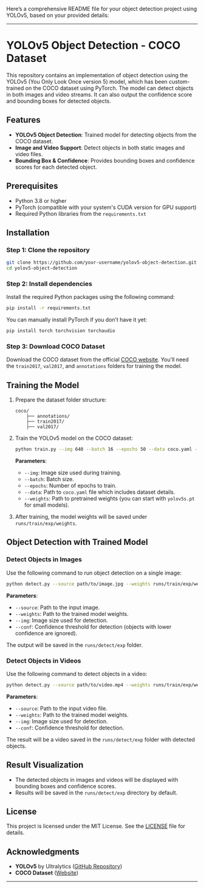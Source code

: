 Here’s a comprehensive README file for your object detection project using YOLOv5, based on your provided details:

---

# YOLOv5 Object Detection - COCO Dataset

This repository contains an implementation of object detection using the YOLOv5 (You Only Look Once version 5) model, which has been custom-trained on the COCO dataset using PyTorch. The model can detect objects in both images and video streams. It can also output the confidence score and bounding boxes for detected objects.

## Features

- **YOLOv5 Object Detection**: Trained model for detecting objects from the COCO dataset.
- **Image and Video Support**: Detect objects in both static images and video files.
- **Bounding Box & Confidence**: Provides bounding boxes and confidence scores for each detected object.

## Prerequisites

- Python 3.8 or higher
- PyTorch (compatible with your system's CUDA version for GPU support)
- Required Python libraries from the `requirements.txt`

## Installation

### Step 1: Clone the repository

```bash
git clone https://github.com/your-username/yolov5-object-detection.git
cd yolov5-object-detection
```

### Step 2: Install dependencies

Install the required Python packages using the following command:

```bash
pip install -r requirements.txt
```

You can manually install PyTorch if you don’t have it yet:

```bash
pip install torch torchvision torchaudio
```

### Step 3: Download COCO Dataset

Download the COCO dataset from the official [COCO website](https://cocodataset.org/#download). You'll need the `train2017`, `val2017`, and `annotations` folders for training the model.

## Training the Model

1. Prepare the dataset folder structure:
   ```
   coco/
       ├── annotations/
       ├── train2017/
       ├── val2017/
   ```

2. Train the YOLOv5 model on the COCO dataset:
   ```bash
   python train.py --img 640 --batch 16 --epochs 50 --data coco.yaml --weights yolov5s.pt
   ```

   **Parameters**:
   - `--img`: Image size used during training.
   - `--batch`: Batch size.
   - `--epochs`: Number of epochs to train.
   - `--data`: Path to `coco.yaml` file which includes dataset details.
   - `--weights`: Path to pretrained weights (you can start with `yolov5s.pt` for small models).

3. After training, the model weights will be saved under `runs/train/exp/weights`.

## Object Detection with Trained Model

### Detect Objects in Images

Use the following command to run object detection on a single image:

```bash
python detect.py --source path/to/image.jpg --weights runs/train/exp/weights/best.pt --img 640 --conf 0.4
```

**Parameters**:
- `--source`: Path to the input image.
- `--weights`: Path to the trained model weights.
- `--img`: Image size used for detection.
- `--conf`: Confidence threshold for detection (objects with lower confidence are ignored).

The output will be saved in the `runs/detect/exp` folder.

### Detect Objects in Videos

Use the following command to detect objects in a video:

```bash
python detect.py --source path/to/video.mp4 --weights runs/train/exp/weights/best.pt --img 640 --conf 0.4
```

**Parameters**:
- `--source`: Path to the input video file.
- `--weights`: Path to the trained model weights.
- `--img`: Image size used for detection.
- `--conf`: Confidence threshold for detection.

The result will be a video saved in the `runs/detect/exp` folder with detected objects.

## Result Visualization

- The detected objects in images and videos will be displayed with bounding boxes and confidence scores.
- Results will be saved in the `runs/detect/exp` directory by default.

## License

This project is licensed under the MIT License. See the [LICENSE](LICENSE) file for details.

## Acknowledgments

- **YOLOv5** by Ultralytics ([GitHub Repository](https://github.com/ultralytics/yolov5))
- **COCO Dataset** ([Website](http://cocodataset.org))

---
